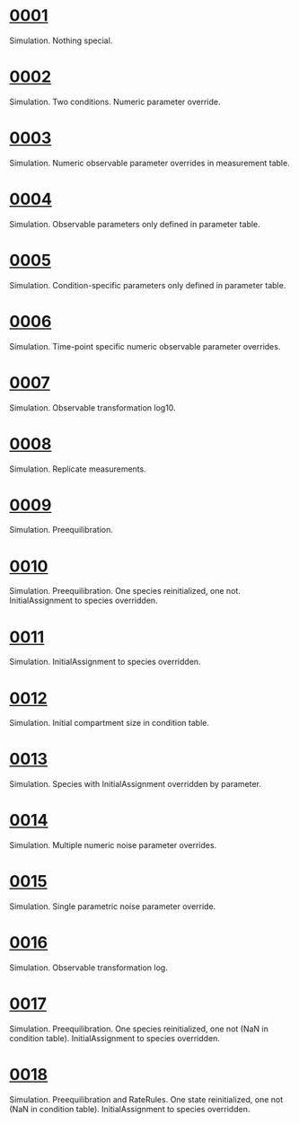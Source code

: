 # [0001](0001/)

Simulation. Nothing special.

# [0002](0002/)

Simulation. Two conditions. Numeric parameter override.

# [0003](0003/)

Simulation. Numeric observable parameter overrides in measurement table.

# [0004](0004/)

Simulation. Observable parameters only defined in parameter table.

# [0005](0005/)

Simulation. Condition-specific parameters only defined in parameter table.

# [0006](0006/)

Simulation. Time-point specific numeric observable parameter overrides.

# [0007](0007/)

Simulation. Observable transformation log10.

# [0008](0008/)

Simulation. Replicate measurements.

# [0009](0009/)

Simulation. Preequilibration.

# [0010](0010/)

Simulation. Preequilibration. One species reinitialized, one not. InitialAssignment to species overridden.

# [0011](0011/)

Simulation. InitialAssignment to species overridden.

# [0012](0012/)

Simulation. Initial compartment size in condition table.

# [0013](0013/)

Simulation. Species with InitialAssignment overridden by parameter.

# [0014](0014/)

Simulation. Multiple numeric noise parameter overrides.

# [0015](0015/)

Simulation. Single parametric noise parameter override.

# [0016](0016/)

Simulation. Observable transformation log.

# [0017](0017/)

Simulation. Preequilibration. One species reinitialized, one not (NaN in condition table). InitialAssignment to species overridden.

# [0018](0018/)

Simulation. Preequilibration and RateRules. One state reinitialized, one not (NaN in condition table). InitialAssignment to species overridden.

